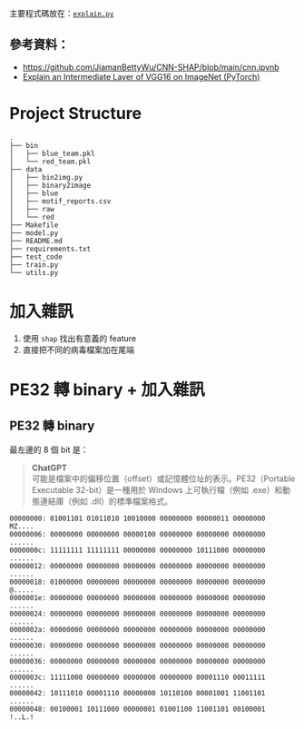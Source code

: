 主要程式碼放在：[`explain.py`](explain.py)

參考資料：
---
- https://github.com/JiamanBettyWu/CNN-SHAP/blob/main/cnn.ipynb
- [Explain an Intermediate Layer of VGG16 on ImageNet (PyTorch)](https://shap.readthedocs.io/en/latest/example_notebooks/image_examples/image_classification/Explain%20an%20Intermediate%20Layer%20of%20VGG16%20on%20ImageNet%20%28PyTorch%29.html)

# Project Structure

```
.
├── bin
│   ├── blue_team.pkl
│   └── red_team.pkl
├── data
│   ├── bin2img.py
│   ├── binary2image
│   ├── blue
│   ├── motif_reports.csv
│   ├── raw
│   └── red
├── Makefile
├── model.py
├── README.md
├── requirements.txt
├── test_code
├── train.py
└── utils.py
```

# 加入雜訊
1. 使用 `shap` 找出有意義的 feature
1. 直接把不同的病毒檔案加在尾端

# PE32 轉 binary + 加入雜訊
## PE32 轉 binary

最左邊的 8 個 bit 是：
> **ChatGPT**  
> 可能是檔案中的偏移位置（offset）或記憶體位址的表示。PE32（Portable Executable 32-bit）是一種用於 Windows 上可執行檔（例如 .exe）和動態連結庫（例如 .dll）的標準檔案格式。

```
00000000: 01001101 01011010 10010000 00000000 00000011 00000000  MZ....
00000006: 00000000 00000000 00000100 00000000 00000000 00000000  ......
0000000c: 11111111 11111111 00000000 00000000 10111000 00000000  ......
00000012: 00000000 00000000 00000000 00000000 00000000 00000000  ......
00000018: 01000000 00000000 00000000 00000000 00000000 00000000  @.....
0000001e: 00000000 00000000 00000000 00000000 00000000 00000000  ......
00000024: 00000000 00000000 00000000 00000000 00000000 00000000  ......
0000002a: 00000000 00000000 00000000 00000000 00000000 00000000  ......
00000030: 00000000 00000000 00000000 00000000 00000000 00000000  ......
00000036: 00000000 00000000 00000000 00000000 00000000 00000000  ......
0000003c: 11111000 00000000 00000000 00000000 00001110 00011111  ......
00000042: 10111010 00001110 00000000 10110100 00001001 11001101  ......
00000048: 00100001 10111000 00000001 01001100 11001101 00100001  !..L.!
```